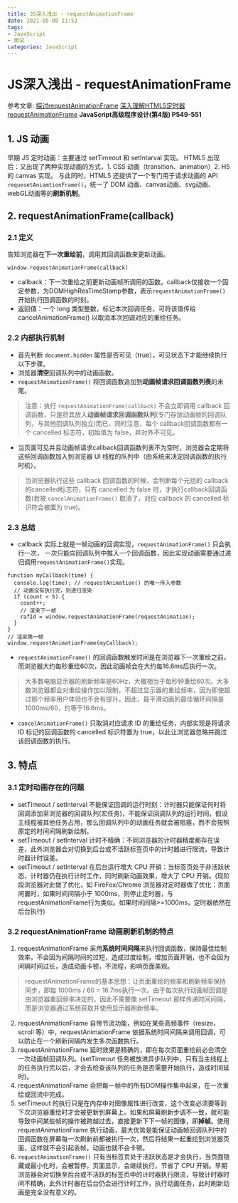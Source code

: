 ```yaml
---
title: JS深入浅出 - requestAnimationFrame
date: 2021-05-08 11:53
tags: 
- JavaScript
- 面试
categories: JavaScript
---
```


# JS深入浅出 - requestAnimationFrame

参考文章:
[探讨requestAnimationFrame](https://github.com/sisterAn/blog/issues/30)
[深入理解HTML5定时器requestAnimationFrame](https://segmentfault.com/a/1190000017332455)
**JavaScript高级程序设计(第4版) P549-551**

## 1. JS 动画
早期 JS 定时动画：主要通过 setTimeout 和 setIntarval 实现。
HTML5 出现后：又出现了两种实现动画的方式，1. CSS 动画（transition、animation）2. H5的 canvas 实现。
与此同时，HTML5 还提供了一个专门用于请求动画的 API `requesetAniamtionFrame()`，统一了 DOM 动画、canvas动画、svg动画、webGL动画等的**刷新机制**。

## 2. requestAnimationFrame(callback)
### 2.1 定义
告知浏览器在**下一次重绘前**，调用其回调函数来更新动画。
```
window.requestAnimationFrame(callback)
```
* callback：下一次重绘之前更新动画帧所调用的函数。callback仅接收一个固定参数，为DOMHighResTimeStamp参数，表示`requestAnimationFrame()`开始执行回调函数的时刻。
* 返回值：一个 long 类型整数，标记本次回调任务，可将该值传给 cancelAnimationFrame() 以取消本次回调对应的重绘任务。
### 2.2 内部执行机制
* 首先判断 `document.hidden` 属性是否可见（true），可见状态下才能继续执行以下步骤。
* 浏览器**清空**回调队列中的动画函数。
* `requestAnimationFrame()` 将回调函数追加到**动画帧请求回调函数列表**的末尾。
> 注意：执行 `requestAnimationFrame(callback)` 不会立即调用 callback 回调函数，只是将其放入**动画帧请求回调函数队列**(专门存放动画帧的回调队列，与其他回调队列独立)而已，同时注意，每个 callback回调函数都有一个 cancelled 标志符，初始值为 false，并对外不可见。
* 当页面可见并且动画帧请求callback回调函数列表不为空时，浏览器会定期将这些回调函数加入到浏览器 UI 线程的队列中（由系统来决定回调函数的执行时机）。
> 当浏览器执行这些 callback 回调函数的时候，会判断每个元组的 callback 的cancelled标志符，只有 cancelled 为 false 时，才执行callback回调函数(若被 `cancelAnimationFrame()` 取消了，对应 callback 的 cancelled 标识符会被置为 true)。
### 2.3 总结
* callback 实际上就是一帧动画的回调实现，`requestAnimationFrame()` 只会执行一次， 一次只能向回调队列中推入一个回调函数，因此实现动画需要通过递归调用`requestAnimationFrame()`实现。
```
function myCallback(time) {
  console.log(time); // requestAnimation() 的唯一传入参数
  // 动画没有执行完，则递归渲染
  if (count < 5) {
    count++;
    // 渲染下一帧
    rafId = window.requestAnimationFrame(requestAnimation);
  }
}
// 渲染第一帧
window.requestAnimationFrame(myCallback);
```
* `requestAnimationFrame()` 的回调函数触发时间是在浏览器下一次重绘之前，而浏览器大约每秒重绘60次，因此动画帧会在大约每16.6ms后执行一次。
> 大多数电脑显示器的刷新频率是60Hz，大概相当于每秒钟重绘60次。大多数浏览器都会对重绘操作加以限制，不超过显示器的重绘频率，因为即使超过那个频率用户体验也不会有提升。因此，最平滑动画的最佳循环间隔是1000ms/60，约等于16.6ms。
* `cancelAnimationFrame()` 只取消对应请求 ID 的重绘任务，内部实现是将请求 ID 标记的回调函数的 cancelled 标识符置为 true，以此让浏览器忽略并跳过该回调函数的执行。
## 3. 特点
### 3.1 定时动画存在的问题
* setTimeout / setInterval 不能保证回调的运行时刻：计时器只能保证何时将回调添加至浏览器的回调队列(宏任务)，不能保证回调队列的运行时间，假设主线程被其他任务占用，那么回调队列中的动画任务就会被阻塞，而不会按照原定的时间间隔刷新绘制。
* setTimeout / setInterval 计时不精确：不同浏览器的计时器精度都存在误差，此外浏览器会对切换到后台或不活跃标签页中的计时器进行限流，导致计时器计时误差。
* setTimeout / setInterval 在后台运行增大 CPU 开销：当标签页处于非活跃状态，计时器仍在执行计时工作，同时刷新动画效果，增大了 CPU 开销。(现阶段浏览器对此做了优化，如 FireFox/Chrome 浏览器对定时器做了优化：页面闲置时，如果时间间隔小于 1000ms，则停止定时器，与requestAnimationFrame行为类似。如果时间间隔>=1000ms，定时器依然在后台执行)
### 3.2 requestAnimationFrame 动画刷新机制的特点
1. requestAnimationFrame 采用**系统时间间隔**来执行回调函数，保持最佳绘制效率，不会因为间隔时间的过短，造成过度绘制，增加页面开销，也不会因为间隔时间过长，造成动画卡顿，不流程，影响页面美观。
> requestAnimationFrame的基本思想：让页面重绘的频率和刷新频率保持同步，即每 1000ms / 60 = 16.7ms执行一次。由于每次执行动画帧回调是由浏览器重回频率决定的，因此不需要像 setTimeout 那样传递时间间隔，而是浏览器通过系统获取并使用显示器刷新频率。
2. requestAnimationFrame 自带节流功能，例如在某些高频事件（resize，scroll 等）中，requestAnimationFrame 依据系统时间间隔来调用回调，可以防止在一个刷新间隔内发生多次函数执行。
3. requestAnimationFrame 延时效果是精确的，即在每次页面重绘前必会清空一次动画帧回调队列。(setTimeout 任务被放进异步队列中，只有当主线程上的任务执行完以后，才会去检查该队列的任务是否需要开始执行，造成时间延时)。
4. requestAnimationFrame 会把每一帧中的所有DOM操作集中起来，在一次重绘或回流中完成。
5. setTimeout 的执行只是在内存中对图像属性进行改变，这个改变必须要等到下次浏览器重绘时才会被更新到屏幕上。如果和屏幕刷新步调不一致，就可能导致中间某些帧的操作被跨越过去，直接更新下下一帧的图像，即**掉帧**。使用 requestAnimationFrame 执行动画，最大优势是能保证动画帧回调队列中的回调函数在屏幕每一次刷新前都被执行一次，然后将结果一起重绘到浏览器页面，这样就不会引起丢帧，动画也就不会卡顿。
6. `requestAnimationFrame()` 只有当标签页处于活跃状态是才会执行，当页面隐藏或最小化时，会被暂停，页面显示，会继续执行，节省了 CPU 开销。早期浏览器会对切换至后台或不活跃的标签页中的计时器执行限流，导致计时器时间不精确，此外计时器在后台仍会进行计时工作，执行动画任务，此时刷新动画是完全没有意义的。

